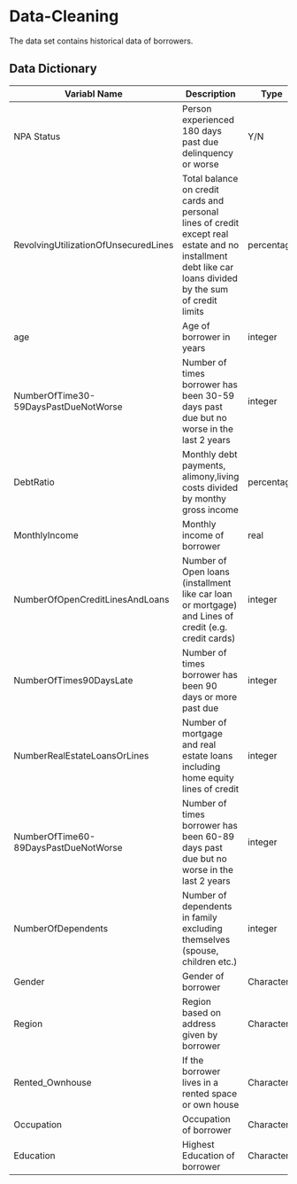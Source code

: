 # Data-Cleaning

The data set contains historical data of borrowers.

## Data Dictionary

| Variabl Name	| Description	| Type	| Source |
|---------------|-------------|-------|---------|
|NPA Status|	Person experienced 180 days past due delinquency or worse| 	Y/N|	Based on Personal Loan Portfolio of Lender|
|RevolvingUtilizationOfUnsecuredLines	|Total balance on credit cards and personal lines of credit except real estate and no installment debt like car loans divided by the sum of credit limits	|percentage	|Credit Berau|
|age|	Age of borrower in years|	integer	|Application|
|NumberOfTime30-59DaysPastDueNotWorse|	Number of times borrower has been 30-59 days past due but no worse in the last 2 years	|integer|	Credit Berau|
|DebtRatio|	Monthly debt payments, alimony,living costs divided by monthy gross income|	percentage|	Credit Berau|
|MonthlyIncome|	Monthly income of borrower|	real	|Credit Berau|
|NumberOfOpenCreditLinesAndLoans|	Number of Open loans (installment like car loan or mortgage) and Lines of credit (e.g. credit cards)|	integer|	Credit Berau|
|NumberOfTimes90DaysLate|	Number of times borrower has been 90 days or more past due|	integer|	Credit Berau|
|NumberRealEstateLoansOrLines|	Number of mortgage and real estate loans including home equity lines of credit|	integer|	Credit Berau|
|NumberOfTime60-89DaysPastDueNotWorse|	Number of times borrower has been 60-89 days past due but no worse in the last 2 years|	integer|	Credit Berau|
|NumberOfDependents|	Number of dependents in family excluding themselves (spouse, children etc.)|	integer|	Application|
|Gender|	Gender of borrower|	Character|	Application|
|Region| 	Region based on address given by borrower|	Character|	Application|
|Rented_Ownhouse|	If the borrower lives in a rented space or own house	|Character	|Application|
|Occupation|	Occupation of borrower|	Character|	|Application|
|Education|	Highest Education of borrower	|Character	|Application|
